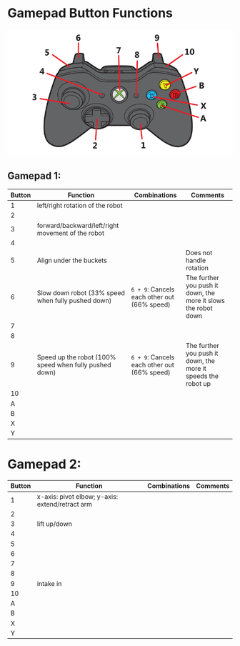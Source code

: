 # Gamepad Button Functions

![Gamepad Diagram](Gamepad.png)

## Gamepad 1:
| Button | Function                                           | Combinations                                  | Comments                                      |
|--------|----------------------------------------------------|-----------------------------------------------|-----------------------------------------------|
| 1      | left/right rotation of the robot                   |                                               |                                               |
| 2      |                                                    |                                               |                                               |
| 3      | forward/backward/left/right movement of the robot  |                                               |                                               |
| 4      |                                                    |                                               |                                               |
| 5      | Align under the buckets                            |                                               | Does not handle rotation                      |
| 6      | Slow down robot (33% speed when fully pushed down) | `6 + 9`: Cancels each other out (66% speed)   | The further you push it down, the more it slows the robot down |
| 7      |                                                    |                                               |                                               |
| 8      |                                                    |                                               |                                               |
| 9      | Speed up the robot (100% speed when fully pushed down) | `6 + 9`: Cancels each other out (66% speed) | The further you push it down, the more it speeds the robot up |
| 10     |                                                    |                                               |                                               |
| A      |                                                    |                                               |                                               |
| B      |                                                    |                                               |                                               |
| X      |                                                    |                                               |                                               |
| Y      |                                                    |                                               |                                               |

# Gamepad 2:
| Button | Function                                | Combinations | Comments |
|--------|-----------------------------------------|--------------|----------|
| 1      | x-axis: pivot elbow; y-axis: extend/retract arm |              |          |
| 2      |                                         |              |          |
| 3      | lift up/down                                        |              |          |
| 4      |                                         |              |          |
| 5      |                                         |              |          |
| 6      |                                         |              |          |
| 7      |                                         |              |          |
| 8      |                                         |              |          |
| 9      | intake in                                        |              |          |
| 10     |                                         |              |          |
| A      |                                         |              |          |
| B      |                                         |              |          |
| X      |                                         |              |          |
| Y      |                                         |              |          |
